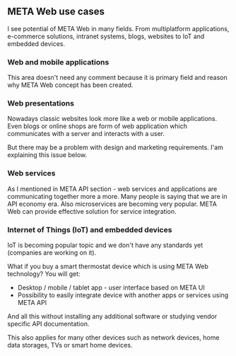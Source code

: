 ## META Web use cases

I see potential of META Web in many fields. From multiplatform applications, e-commerce solutions, intranet systems, blogs, websites to IoT and embedded devices.

### Web and mobile applications

This area doesn't need any comment because it is primary field and reason why META Web concept has been created.

### Web presentations

Nowadays classic websites look more like a web or mobile applications. Even blogs or online shops are form of web application which communicates with a server and interacts with a user.

But there may be a problem with design and marketing requirements. I'am explaining this issue below.

### Web services

As I mentioned in META API section - web services and applications are communicating together more a more. Many people is saying that we are in API economy era. Also microservices are becoming very popular. META Web can provide effective solution for service integration.

### Internet of Things (IoT) and embedded devices

IoT is becoming popular topic and we don't have any standards yet (companies are working on it).

What if you buy a smart thermostat device which is using META Web technology? You will get:

- Desktop / mobile / tablet app - user interface based on META UI
- Possibility to easily integrate device with another apps or services using META API

And all this without installing any additional software or studying vendor specific API documentation.

This also applies for many other devices such as network devices, home data storages, TVs or smart home devices.